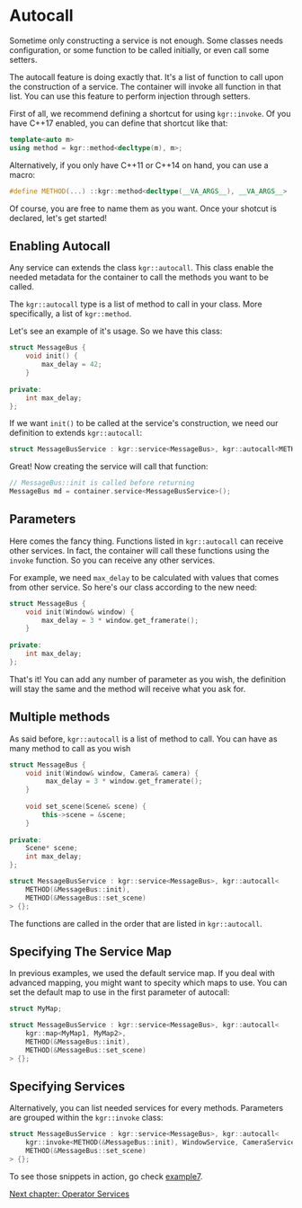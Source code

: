 Autocall
========

Sometime only constructing a service is not enough. Some classes needs configuration, or some function to be called initially, or even call some setters.

The autocall feature is doing exactly that. It's a list of function to call upon the construction of a service.
The container will invoke all function in that list. You can use this feature to perform injection through setters.


First of all, we recommend defining a shortcut for using `kgr::invoke`. Of you have C++17 enabled, you can define that shortcut like that:
```c++
template<auto m>
using method = kgr::method<decltype(m), m>;
```

Alternatively, if you only have C++11 or C++14 on hand, you can use a macro:
```c++
#define METHOD(...) ::kgr::method<decltype(__VA_ARGS__), __VA_ARGS__>
```

Of course, you are free to name them as you want.
Once your shotcut is declared, let's get started!

## Enabling Autocall

Any service can extends the class `kgr::autocall`. This class enable the needed metadata for the container to call the methods you want to be called.

The `kgr::autocall` type is a list of method to call in your class. More specifically, a list of `kgr::method`.

Let's see an example of it's usage. So we have this class:

```c++
struct MessageBus {
    void init() {
        max_delay = 42;
    }
    
private:
    int max_delay;
};
```
    
If we want `init()` to be called at the service's construction, we need our definition to extends `kgr::autocall`:

```c++
struct MessageBusService : kgr::service<MessageBus>, kgr::autocall<METHOD(&MessageBus::init)> {};
```

Great! Now creating the service will call that function:

```c++
// MessageBus::init is called before returning
MessageBus md = container.service<MessageBusService>();
```

## Parameters

Here comes the fancy thing. Functions listed in `kgr::autocall` can receive other services.
In fact, the container will call these functions using the `invoke` function. So you can receive any other services.

For example, we need `max_delay` to be calculated with values that comes from other service.
So here's our class according to the new need:

```c++
struct MessageBus {
    void init(Window& window) {
        max_delay = 3 * window.get_framerate();
    }
    
private:
    int max_delay;
};
```

That's it! You can add any number of parameter as you wish, the definition will stay the same and the method will receive what you ask for.

## Multiple methods

As said before, `kgr::autocall` is a list of method to call. You can have as many method to call as you wish
```c++
struct MessageBus {
    void init(Window& window, Camera& camera) {
         max_delay = 3 * window.get_framerate();
    }
    
    void set_scene(Scene& scene) {
        this->scene = &scene;
    }
    
private:
    Scene* scene;
    int max_delay;
};

struct MessageBusService : kgr::service<MessageBus>, kgr::autocall<
    METHOD(&MessageBus::init),
    METHOD(&MessageBus::set_scene)
> {};
```

The functions are called in the order that are listed in `kgr::autocall`.

## Specifying The Service Map

In previous examples, we used the default service map. If you deal with advanced mapping, you might want to specity which maps to use.
You can set the default map to use in the first parameter of autocall:

```c++
struct MyMap;

struct MessageBusService : kgr::service<MessageBus>, kgr::autocall<
    kgr::map<MyMap1, MyMap2>,
    METHOD(&MessageBus::init),
    METHOD(&MessageBus::set_scene)
> {};
```

## Specifying Services

Alternatively, you can list needed services for every methods. Parameters are grouped within the `kgr::invoke` class:

```c++
struct MessageBusService : kgr::service<MessageBus>, kgr::autocall<
    kgr::invoke<METHOD(&MessageBus::init), WindowService, CameraService>,
    METHOD(&MessageBus::set_scene)
> {};
```

To see those snippets in action, go check [example7](../examples/example7/example7.cpp).

[Next chapter: Operator Services](section08_operator.md)
